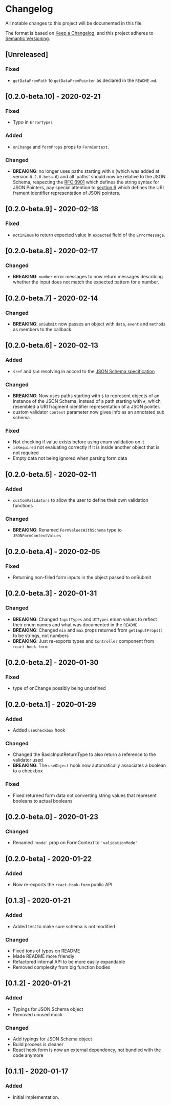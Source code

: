 # Changelog

All notable changes to this project will be documented in this file.

The format is based on [Keep a Changelog](https://keepachangelog.com/en/1.0.0/),
and this project adheres to [Semantic Versioning](https://semver.org/spec/v2.0.0.html).

## [Unreleased]

### Fixed

- `getDataFromPath` to `getDataFromPointer` as declared in the `README.md`.

## [0.2.0-beta.10] - 2020-02-21

### Fixed

- Typo in `ErrorTypes`

### Added

- `onChange` and `formProps` props to `FormContext`.

### Changed

- **BREAKING**: no longer uses paths starting with `$` (which was added at version `0.2.0-beta.6`) and all 'paths' should now be relative to the JSON Schema, respecting the [RFC 6901](https://tools.ietf.org/html/rfc6901) which defines the string syntax for JSON Pointers, pay special attention to [section 6](https://tools.ietf.org/html/rfc6901#section-6) which defines the URI frament identifier representation of JSON pointers.

## [0.2.0-beta.9] - 2020-02-18

### Fixed

- `notInEnum` to return expected value in `expected` field of the `ErrorMessage`.

## [0.2.0-beta.8] - 2020-02-17

### Changed

- **BREAKING**: `number` error messages to now return messages describing whether the input does not match the expected pattern for a number.

## [0.2.0-beta.7] - 2020-02-14

### Changed

- **BREAKING**: `onSubmit` now passes an object with `data`, `event` and `methods` as members to the callback.

## [0.2.0-beta.6] - 2020-02-13

### Added

- `$ref` and `$id` resolving in accord to the [JSON Schema specification](https://tools.ietf.org/html/draft-wright-json-schema-01)

### Changed

- **BREAKING**: Now uses paths starting with `$` to represent objects of an instance of the JSON Schema, instead of a path starting with `#`, which resembled a URI fragment identifier representation of a JSON pointer.
- custom validator `context` parameter now gives info as an annotated sub schema

### Fixed

- Not checking if value exists before using enum validation on it
- `isRequired` not evaluating correctly if it is inside another object that is not required
- Empty data not being ignored when parsing form data

## [0.2.0-beta.5] - 2020-02-11

### Added

- `customValidators` to allow the user to define their own validation functions

### Changed

- **BREAKING**: Renamed `FormValuesWithSchema` type to `JSONFormContextValues`

## [0.2.0-beta.4] - 2020-02-05

### Fixed

- Returning non-filled form inputs in the object passed to onSubmit

## [0.2.0-beta.3] - 2020-01-31

### Changed

- **BREAKING**: Changed `InputTypes` and `UITypes` enum values to reflect their enum names and what was documented in the `README`
- **BREAKING**: Changed `min` and `max` props returned from `getInputProps()` to be strings, not numbers
- **BREAKING**: Just re-exports types and `Controller` component from `react-hook-form`

## [0.2.0-beta.2] - 2020-01-30

### Fixed

- type of onChange possibly being undefined

## [0.2.0-beta.1] - 2020-01-29

### Added

- Added `useCheckbox` hook

### Changed

- Changed the BasicInputReturnType to also return a reference to the validator used
- **BREAKING**: The `useObject` hook now automatically associates a boolean to a checkbox

### Fixed

- Fixed returned form data not converting string values that represent booleans to actual booleans

## [0.2.0-beta.0] - 2020-01-23

### Changed

- Renamed `'mode'` prop on FormContext to `'validationMode'`

## [0.2.0-beta] - 2020-01-22

### Added

- Now re-exports the `react-hook-form` public API

## [0.1.3] - 2020-01-21

### Added

- Added test to make sure schema is not modified

### Changed

- Fixed tons of typos on README
- Made README more friendly
- Refactored internal API to be more easily expandable
- Removed complexity from big function bodies

## [0.1.2] - 2020-01-21

### Added

- Typings for JSON Schema object
- Removed unused mock

### Changed

- Add typings for JSON Schema object
- Build process is cleaner
- React hook form is now an external dependency, not bundled with the code anymore

## [0.1.1] - 2020-01-17

### Added

- Initial implementation.
